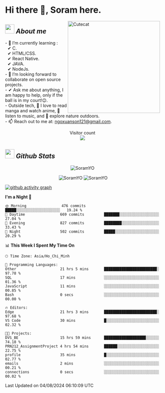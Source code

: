 # Hi there 👋, Soram here. 
 
<img align="right" width=300px alt="Cutecat" src="https://c.tenor.com/K33MDwMai28AAAAC/nyochio-d4dj.gif" />

## <img src="https://c.tenor.com/q8EQYnb8VLcAAAAi/re-zero.gif" width="30px">&nbsp;***About me***
 
\- 🌱 I’m currently learning :
  <br> &nbsp; ✔ C.
  <br> &nbsp; ✔ HTML/CSS.
  <br> &nbsp; ✔ React Native.
  <br> &nbsp; ✔ JAVA.
   <br> &nbsp; ✔ NodeJs.
<br> \- 👯 I’m looking forward to collaborate on open source projects.
<br> \- ✔ Ask me about anything, I am happy to help, only if the ball is in my court!😉.
<br> \- Outside tech,  📖 I love to read manga and watch anime, 🎵 listen to music, and 🌴 explore nature outdoors.
<br> \- 📫 Reach out to me at: ngoxuanson121@gmail.com.

<p align="center"> 
  Visitor count<br>
  <img src="https://profile-counter.glitch.me/SoramYO/count.svg" />
</p>

## <img src="https://c.tenor.com/moaQHad4VcMAAAAi/ram-dance.gif" width="30px">&nbsp;***Github Stats***
<p align="center"> <img src="https://komarev.com/ghpvc/?username=SoramYO" alt="SoramYO" /> </p>

<p align="center">&nbsp;<img align="center" src="https://github-readme-stats.vercel.app/api?username=SoramYO&theme=gotham&show_icons=true" alt="SoramYO" />

<img align="center" src="http://github-readme-streak-stats.herokuapp.com?user=SoramYO&theme=gotham&hide_border=true&date_format=M%20j%5B%2C%20Y%5D" alt="SoramYO" />


[![github activity graph](https://github-readme-activity-graph.vercel.app/graph?username=SoramYO&theme=tokyo-night)](https://github.com/SoramYO/github-readme-activity-graph)


<!--START_SECTION:waka-->
**I'm a Night 🦉** 

```text
🌞 Morning                476 commits         █████░░░░░░░░░░░░░░░░░░░░   19.24 % 
🌆 Daytime                669 commits         ███████░░░░░░░░░░░░░░░░░░   27.04 % 
🌃 Evening                827 commits         ████████░░░░░░░░░░░░░░░░░   33.43 % 
🌙 Night                  502 commits         █████░░░░░░░░░░░░░░░░░░░░   20.29 % 
```


📊 **This Week I Spent My Time On** 

```text
🕑︎ Time Zone: Asia/Ho_Chi_Minh

💬 Programming Languages: 
Other                    21 hrs 5 mins       ████████████████████████░   97.78 % 
SQL                      17 mins             ░░░░░░░░░░░░░░░░░░░░░░░░░   01.36 % 
JavaScript               11 mins             ░░░░░░░░░░░░░░░░░░░░░░░░░   00.85 % 
Bash                     0 secs              ░░░░░░░░░░░░░░░░░░░░░░░░░   00.00 % 

🔥 Editors: 
Edge                     21 hrs 3 mins       ████████████████████████░   97.68 % 
VS Code                  30 mins             █░░░░░░░░░░░░░░░░░░░░░░░░   02.32 % 

🐱‍💻 Projects: 
DVS_BE                   15 hrs 59 mins      ███████████████████░░░░░░   74.18 % 
PRN212_AssignmentProject 4 hrs 54 mins       ██████░░░░░░░░░░░░░░░░░░░   22.75 % 
profile                  35 mins             █░░░░░░░░░░░░░░░░░░░░░░░░   02.77 % 
emails                   2 mins              ░░░░░░░░░░░░░░░░░░░░░░░░░   00.21 % 
connections              0 secs              ░░░░░░░░░░░░░░░░░░░░░░░░░   00.02 % 
```


 Last Updated on 04/08/2024 06:10:09 UTC
<!--END_SECTION:waka-->
